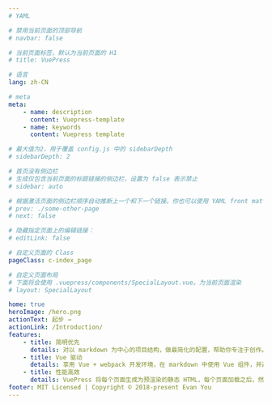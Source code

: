 ```yaml
---
# YAML

# 禁用当前页面的顶部导航
# navbar: false

# 当前页面标签，默认为当前页面的 H1
# title: VuePress

# 语言
lang: zh-CN

# meta
meta:
    - name: description
      content: Vuepress-template
    - name: keywords
      content: Vuepress template

# 最大值为2，用于覆盖 config.js 中的 sidebarDepth
# sidebarDepth: 2

# 首页没有侧边栏
# 生成仅包含当前页面的标题链接的侧边栏，设置为 false 表示禁止
# sidebar: auto

# 根据激活页面的侧边栏顺序自动推断上一个和下一个链接。你也可以使用 YAML front matter 来显式覆盖或禁用它们：
# prev: ./some-other-page
# next: false

# 隐藏指定页面上的编辑链接：
# editLink: false

# 自定义页面的 Class
pageClass: c-index_page

# 自定义页面布局
# 下面将会使用 .vuepress/components/SpecialLayout.vue。为当前页面渲染
# layout: SpecialLayout

home: true
heroImage: /hero.png
actionText: 起步 →
actionLink: /Introduction/
features:
    - title: 简明优先
      details: 对以 markdown 为中心的项目结构，做最简化的配置，帮助你专注于创作。
    - title: Vue 驱动
      details: 享用 Vue + webpack 开发环境，在 markdown 中使用 Vue 组件，并通过 Vue 开发自定义主题。
    - title: 性能高效
      details: VuePress 将每个页面生成为预渲染的静态 HTML，每个页面加载之后，然后作为单页面应用程序(SPA)运行。
footer: MIT Licensed | Copyright © 2018-present Evan You
---
```

